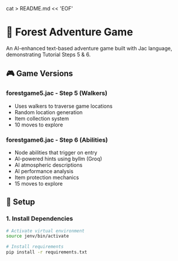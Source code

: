 cat > README.md << 'EOF'
# 🌲 Forest Adventure Game

An AI-enhanced text-based adventure game built with Jac language, demonstrating Tutorial Steps 5 & 6.

## 🎮 Game Versions

### forestgame5.jac - Step 5 (Walkers)
- Uses walkers to traverse game locations
- Random location generation
- Item collection system
- 10 moves to explore

### forestgame6.jac - Step 6 (Abilities)
- Node abilities that trigger on entry
- AI-powered hints using byllm (Groq)
- AI atmospheric descriptions
- AI performance analysis
- Item protection mechanics
- 15 moves to explore

## 🚀 Setup

### 1. Install Dependencies
```bash
# Activate virtual environment
source jenv/bin/activate

# Install requirements
pip install -r requirements.txt
